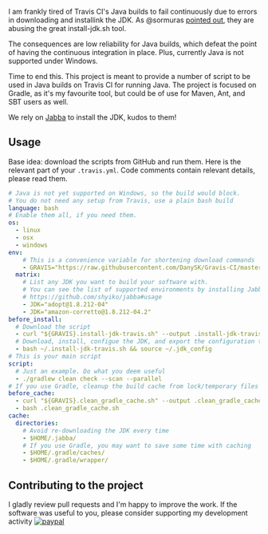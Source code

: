 I am frankly tired of Travis CI's Java builds to fail continuously due to errors in downloading and installink the JDK.
As @sormuras [pointed out](https://travis-ci.community/t/install-jdk-sh-failing-for-openjdk9-and-10/3998/19), they are abusing the great install-jdk.sh tool.

The consequences are low reliability for Java builds, which defeat the point of having the continuous integration in place. Plus, currently Java is not supported under Windows.

Time to end this.
This project is meant to provide a number of script to be used in Java builds on Travis CI for running Java.
The project is focused on Gradle, as it's my favourite tool, but could be of use for Maven, Ant, and SBT users as well.

We rely on [Jabba](https://github.com/shyiko/jabba) to install the JDK, kudos to them!

## Usage

Base idea: download the scripts from GitHub and run them.
Here is the relevant part of your `.travis.yml`.
Code comments contain relevant details, please read them.

```yaml
# Java is not yet supported on Windows, so the build would block.
# You do not need any setup from Travis, use a plain bash build
language: bash
# Enable them all, if you need them.
os:
  - linux
  - osx
  - windows
env:
    # This is a convenience variable for shortening download commands
    - GRAVIS="https://raw.githubusercontent.com/DanySK/Gravis-CI/master/"
  matrix:
    # List any JDK you want to build your software with.
    # You can see the list of supported environments by installing Jabba and using ls-remote:
    # https://github.com/shyiko/jabba#usage
    - JDK="adopt@1.8.212-04"
    - JDK="amazon-corretto@1.8.212-04.2"
before_install:
  # Download the script
  - curl "${GRAVIS}.install-jdk-travis.sh" --output .install-jdk-travis.sh
  # Download, install, configue the JDK, and export the configuration to the current shell
  - bash ~/.install-jdk-travis.sh && source ~/.jdk_config
# This is your main script
script:
  # Just an example. Do what you deem useful
  - ./gradlew clean check --scan --parallel
# If you use Gradle, cleanup the build cache from lock/temporary files
before_cache:
  - curl "${GRAVIS}.clean_gradle_cache.sh" --output .clean_gradle_cache.sh
  - bash .clean_gradle_cache.sh
cache:
  directories:
    # Avoid re-downloading the JDK every time
    - $HOME/.jabba/
    # If you use Gradle, you may want to save some time with caching
    - $HOME/.gradle/caches/
    - $HOME/.gradle/wrapper/
```

## Contributing to the project

I gladly review pull requests and I'm happy to improve the work.
If the software was useful to you, please consider supporting my development activity
[![paypal](https://www.paypalobjects.com/en_US/i/btn/btn_donate_SM.gif)](https://www.paypal.com/cgi-bin/webscr?cmd=_donations&business=5P4DSZE5DV4H2&currency_code=EUR)
